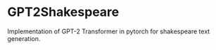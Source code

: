 # GPT2Shakespeare

Implementation of GPT-2 Transformer in pytorch for shakespeare text generation.



